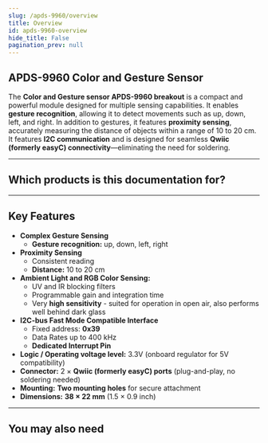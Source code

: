 ```yaml
---
slug: /apds-9960/overview
title: Overview
id: apds-9960-overview 
hide_title: False
pagination_prev: null
---
```


## APDS-9960 Color and Gesture Sensor

The **Color and Gesture sensor APDS-9960 breakout** is a compact and powerful module designed for multiple sensing capabilities. It enables **gesture recognition**, allowing it to detect movements such as up, down, left, and right. In addition to gestures, it features **proximity sensing**, accurately measuring the distance of objects within a range of 10 to 20 cm. It features **I2C communication** and is designed for seamless **Qwiic (formerly easyC) connectivity**—eliminating the need for soldering.

<CenteredImage src="/img/apds-9960/333002.jpg" alt="apds9960 Color and Gesture Sensor" caption="APDS-9960 Color and Gesture Sensor" />

---

## Which products is this documentation for?

<QuickLink 
  title="Color and Gesture sensor APDS-9960 breakout" 
  description="333002"
  url="https://soldered.com/product/color-gesture-sensor-apds-9960-breakout/"
  image="/img/apds-9960/333002.jpg" 
/>

---

## Key Features
- **Complex Gesture Sensing**
  - **Gesture recognition:** up, down, left, right
- **Proximity Sensing**
  - Consistent reading
  - **Distance:** 10 to 20 cm
- **Ambient Light and RGB Color Sensing:**  
  - UV and IR blocking filters
  - Programmable gain and integration time
  - Very **high sensitivity** - suited for operation in open air, also performs well behind dark glass
- **I2C-bus Fast Mode Compatible Interface**
  - Fixed address: **0x39**
  - Data Rates up to 400 kHz
  - **Dedicated Interrupt Pin**
- **Logic / Operating voltage level:** 3.3V (onboard regulator for 5V compatibility)  
- **Connector:** 2 × **Qwiic (formerly easyC) ports** (plug-and-play, no soldering needed)  
- **Mounting:** **Two mounting holes** for secure attachment  
- **Dimensions:** **38 × 22 mm** (1.5 × 0.9 inch)  

---

## You may also need

<QuickLink 
  title="Qwiic cable" 
  description="Qwiic (formerly easyC) compatible cables with connectors on both ends, available in various lengths."
  url="https://soldered.com/product/easyc-cable/"
  image="/img/333311.webp" 
/>  